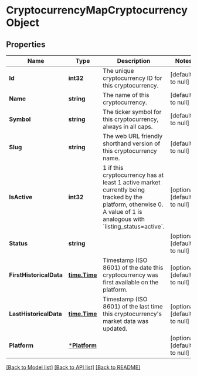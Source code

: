 # CryptocurrencyMapCryptocurrencyObject

## Properties
Name | Type | Description | Notes
------------ | ------------- | ------------- | -------------
**Id** | **int32** | The unique cryptocurrency ID for this cryptocurrency. | [default to null]
**Name** | **string** | The name of this cryptocurrency. | [default to null]
**Symbol** | **string** | The ticker symbol for this cryptocurrency, always in all caps. | [default to null]
**Slug** | **string** | The web URL friendly shorthand version of this cryptocurrency name. | [default to null]
**IsActive** | **int32** | 1 if this cryptocurrency has at least 1 active market currently being tracked by the platform, otherwise 0. A value of 1 is analogous with &#x60;listing_status&#x3D;active&#x60;. | [optional] [default to null]
**Status** | **string** |  | [optional] [default to null]
**FirstHistoricalData** | [**time.Time**](time.Time.md) | Timestamp (ISO 8601) of the date this cryptocurrency was first available on the platform. | [optional] [default to null]
**LastHistoricalData** | [**time.Time**](time.Time.md) | Timestamp (ISO 8601) of the last time this cryptocurrency&#x27;s market data was updated. | [optional] [default to null]
**Platform** | [***Platform**](platform.md) |  | [optional] [default to null]

[[Back to Model list]](../README.md#documentation-for-models) [[Back to API list]](../README.md#documentation-for-api-endpoints) [[Back to README]](../README.md)

